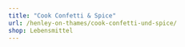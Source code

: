 ```yaml
---
title: "Cook Confetti & Spice"
url: /henley-on-thames/cook-confetti-und-spice/
shop: Lebensmittel
---
```

